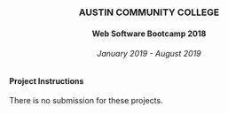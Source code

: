 <center>
 
### AUSTIN COMMUNITY COLLEGE 
#### Web Software Bootcamp 2018
###### January 2019 - August 2019

</center>

#### Project Instructions

There is no submission for these projects.